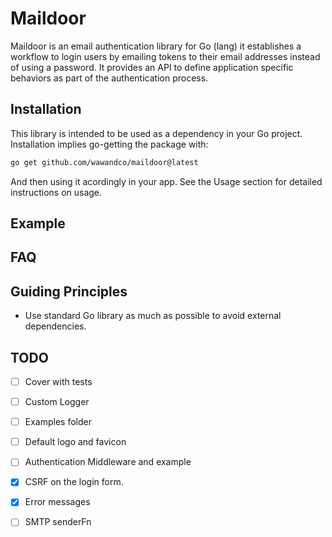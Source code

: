 # Maildoor

Maildoor is an email authentication library for Go (lang) it establishes a workflow to login users by emailing tokens to their email addresses instead of using a password. It provides an API to define application specific behaviors as part of the authentication process.

## Installation

This library is intended to be used as a dependency in your Go project. Installation implies go-getting the package with:

```sh
go get github.com/wawandco/maildoor@latest
```

And then using it acordingly in your app. See the Usage section for detailed instructions on usage.
## Example

## FAQ

## Guiding Principles

- Use standard Go library as much as possible to avoid external dependencies.
## TODO

- [ ] Cover with tests
- [ ] Custom Logger
- [ ] Examples folder
- [ ] Default logo and favicon
- [ ] Authentication Middleware and example
- [x] CSRF on the login form. 
- [x] Error messages
- [ ] SMTP senderFn


